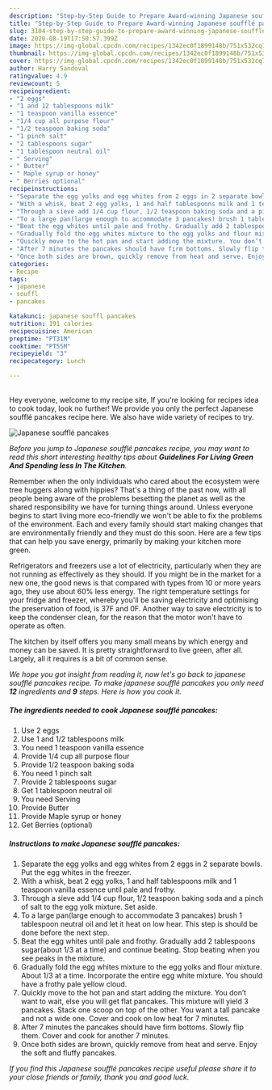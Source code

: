 ```yaml
---
description: "Step-by-Step Guide to Prepare Award-winning Japanese soufflé pancakes"
title: "Step-by-Step Guide to Prepare Award-winning Japanese soufflé pancakes"
slug: 3104-step-by-step-guide-to-prepare-award-winning-japanese-souffle-pancakes
date: 2020-08-19T17:50:57.399Z
image: https://img-global.cpcdn.com/recipes/1342ec0f1899148b/751x532cq70/japanese-souffle-pancakes-recipe-main-photo.jpg
thumbnail: https://img-global.cpcdn.com/recipes/1342ec0f1899148b/751x532cq70/japanese-souffle-pancakes-recipe-main-photo.jpg
cover: https://img-global.cpcdn.com/recipes/1342ec0f1899148b/751x532cq70/japanese-souffle-pancakes-recipe-main-photo.jpg
author: Harry Sandoval
ratingvalue: 4.9
reviewcount: 5
recipeingredient:
- "2 eggs"
- "1 and 12 tablespoons milk"
- "1 teaspoon vanilla essence"
- "1/4 cup all purpose flour"
- "1/2 teaspoon baking soda"
- "1 pinch salt"
- "2 tablespoons sugar"
- "1 tablespoon neutral oil"
- " Serving"
- " Butter"
- " Maple syrup or honey"
- " Berries optional"
recipeinstructions:
- "Separate the egg yolks and egg whites from 2 eggs in 2 separate bowls. Put the egg whites in the freezer."
- "With a whisk, beat 2 egg yolks, 1 and half tablespoons milk and 1 teaspoon vanilla essence until pale and frothy."
- "Through a sieve add 1/4 cup flour, 1/2 teaspoon baking soda and a pinch of salt to the egg yolk mixture. Set aside."
- "To a large pan(large enough to accommodate 3 pancakes) brush 1 tablespoon neutral oil and let it heat on low hear. This step is should be done before the next step."
- "Beat the egg whites until pale and frothy. Gradually add 2 tablespoons sugar(about 1/3 at a time) and continue beating. Stop beating when you see peaks in the mixture."
- "Gradually fold the egg whites mixture to the egg yolks and flour mixture. About 1/3 at a time. Incorporate the entire egg white mixture. You should have a frothy pale yellow cloud."
- "Quickly move to the hot pan and start adding the mixture. You don’t want to wait, else you will get flat pancakes. This mixture will yield 3 pancakes. Stack one scoop on top of the other. You want a tall pancake and not a wide one. Cover and cook on low heat for 7 minutes."
- "After 7 minutes the pancakes should have firm bottoms. Slowly flip them. Cover and cook for another 7 minutes."
- "Once both sides are brown, quickly remove from heat and serve. Enjoy the soft and fluffy pancakes."
categories:
- Recipe
tags:
- japanese
- souffl
- pancakes

katakunci: japanese souffl pancakes 
nutrition: 191 calories
recipecuisine: American
preptime: "PT31M"
cooktime: "PT55M"
recipeyield: "3"
recipecategory: Lunch

---
```

<br>
Hey everyone, welcome to my recipe site, If you're looking for recipes idea to cook today, look no further! We provide you only the perfect Japanese soufflé pancakes recipe here. We also have wide variety of recipes to try.
<br>


![Japanese soufflé pancakes](https://img-global.cpcdn.com/recipes/1342ec0f1899148b/751x532cq70/japanese-souffle-pancakes-recipe-main-photo.jpg)

<i>Before you jump to Japanese soufflé pancakes recipe, you may want to read this short interesting healthy tips about 
<strong>Guidelines For Living Green And Spending less In The Kitchen</strong>.</i>
</br>

Remember when the only individuals who cared about the ecosystem were tree huggers along with hippies? That's a thing of the past now, with all people being aware of the problems besetting the planet as well as the shared responsibility we have for turning things around. Unless everyone begins to start living more eco-friendly we won't be able to fix the problems of the environment. Each and every family should start making changes that are environmentally friendly and they must do this soon. Here are a few tips that can help you save energy, primarily by making your kitchen more green.

Refrigerators and freezers use a lot of electricity, particularly when they are not running as effectively as they should. If you might be in the market for a new one, the good news is that compared with types from 10 or more years ago, they use about 60% less energy. The right temperature settings for your fridge and freezer, whereby you'll be saving electricity and optimising the preservation of food, is 37F and 0F. Another way to save electricity is to keep the condenser clean, for the reason that the motor won't have to operate as often.

The kitchen by itself offers you many small means by which energy and money can be saved. It is pretty straightforward to live green, after all. Largely, all it requires is a bit of common sense.


<i>We hope you got insight from reading it, now let's go back to japanese soufflé pancakes recipe. To make japanese soufflé pancakes you only need <strong>12</strong> ingredients and <strong>9</strong> steps. Here is how you cook it.
</i>

##### The ingredients needed to cook Japanese soufflé pancakes:

1. Use 2 eggs
1. Use 1 and 1/2 tablespoons milk
1. You need 1 teaspoon vanilla essence
1. Provide 1/4 cup all purpose flour
1. Provide 1/2 teaspoon baking soda
1. You need 1 pinch salt
1. Provide 2 tablespoons sugar
1. Get 1 tablespoon neutral oil
1. You need  Serving
1. Provide  Butter
1. Provide  Maple syrup or honey
1. Get  Berries (optional)


##### Instructions to make Japanese soufflé pancakes:

1. Separate the egg yolks and egg whites from 2 eggs in 2 separate bowls. Put the egg whites in the freezer.
1. With a whisk, beat 2 egg yolks, 1 and half tablespoons milk and 1 teaspoon vanilla essence until pale and frothy.
1. Through a sieve add 1/4 cup flour, 1/2 teaspoon baking soda and a pinch of salt to the egg yolk mixture. Set aside.
1. To a large pan(large enough to accommodate 3 pancakes) brush 1 tablespoon neutral oil and let it heat on low hear. This step is should be done before the next step.
1. Beat the egg whites until pale and frothy. Gradually add 2 tablespoons sugar(about 1/3 at a time) and continue beating. Stop beating when you see peaks in the mixture.
1. Gradually fold the egg whites mixture to the egg yolks and flour mixture. About 1/3 at a time. Incorporate the entire egg white mixture. You should have a frothy pale yellow cloud.
1. Quickly move to the hot pan and start adding the mixture. You don’t want to wait, else you will get flat pancakes. This mixture will yield 3 pancakes. Stack one scoop on top of the other. You want a tall pancake and not a wide one. Cover and cook on low heat for 7 minutes.
1. After 7 minutes the pancakes should have firm bottoms. Slowly flip them. Cover and cook for another 7 minutes.
1. Once both sides are brown, quickly remove from heat and serve. Enjoy the soft and fluffy pancakes.


<i>If you find this Japanese soufflé pancakes recipe useful please share it to your close friends or family, thank you and good luck.</i>

